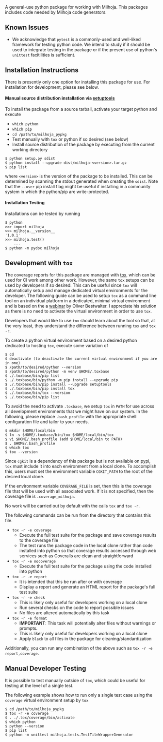 A general-use python package for working with Milhoja.  This packages includes
code needed by Milhoja code generators.

## Known Issues
* We acknowledge that `pytest` is a commonly-used and well-liked framework for
  testing python code.  We intend to study if it should be used to integrate
  testing in the package or if the present use of python's `unittest`
  facitilities is sufficient.

## Installation Instructions
There is presently only one option for installing this package for use.  For
installation for development, please see below.

#### Manual source distribution installation via [setuptools](https://setuptools.pypa.io/en/latest/index.html)
To install the package from a source tarball, activate your target python and
execute
* `which python`
* `which pip`
* `cd /path/to/milhoja_pypkg`
* Test manually with `tox` or python if so desired (see below)
* Install source distribution of the package by executing from the current working directory
```
$ python setup.py sdist
$ python install --upgrade dist/milhoja-<version>.tar.gz
$ pip list
```
where `<version>` is the version of the package to be installed.  This can be
determined by scanning the stdout generated when creating the `sdist`.  Note
that the `--user` pip install flag might be useful if installing in a community
system in which the python/pip are write-protected.

#### Installation Testing
Installations can be tested by running 
```
$ python
>>> import milhoja
>>> milhoja.__version__
'1.0.1'
>>> milhoja.test()
    ...
$ python -m pydoc milhoja
```

## Development with `tox`
The coverage reports for this package are managed with
[tox](https://tox.wiki/en/latest/index.html), which can be used for CI work
among other work.  However, the same `tox` setups can be used by developers if
so desired.  This can be useful since `tox` will automatically setup and manage
dedicated virtual environments for the developer.  The following guide can be
used to setup `tox` as a command line tool on an individual platform in a
dedicated, minimal virtual environment and is based on the a
[webinar](https://www.youtube.com/watch?v=PrAyvH-tm8E) by Oliver Bestwalter.  I
appreciate his solution as there is no need to activate the virtual environment
in order to use `tox`.

Developers that would like to use `tox` should learn about the tool so that, at
the very least, they understand the difference between running `tox` and `tox
-r`.

To create a python virtual environment based on a desired python dedicated to
hosting `tox`, execute some variation of
```
$ cd
$ deactivate (to deactivate the current virtual environment if you are in one)
$ /path/to/desired/python --version
$ /path/to/desired/python -m venv $HOME/.toxbase
$ ./.toxbase/bin/pip list
$ ./.toxbase/bin/python -m pip install --upgrade pip
$ ./.toxbase/bin/pip install --upgrade setuptools
$ ./.toxbase/bin/pip install tox
$ ./.toxbase/bin/tox --version
$ ./.toxbase/bin/pip list
```

To avoid the need to activate `.toxbase`, we setup `tox` in `PATH` for use
across all development environments that we might have on our system. In the
following, please replace `.bash_profile` with the appropriate shell
configuration file and tailor to your needs.
```
$ mkdir $HOME/local/bin
$ ln -s $HOME/.toxbase/bin/tox $HOME/local/bin/tox
$ vi $HOME/.bash_profile (add $HOME/local/bin to PATH)
$ . $HOME/.bash_profile
$ which tox
$ tox --version
```

Since `cgkit` is a dependency of this package but is not available on pypi,
`tox` must include it into each environment from a local clone.  To accomplish
this, users must set the environment variable `CGKIT_PATH` to the root of the
desired local clone.

If the environment variable `COVERAGE_FILE` is set, then this is the coverage
file that will be used with all associated work.  If it is not specified, then
the coverage file is `.coverage_milhoja`.

No work will be carried out by default with the calls `tox` and `tox -r`.

The following commands can be run from the directory that contains this file.
* `tox -r -e coverage`
  * Execute the full test suite for the package and save coverage results to the coverage file
  * The test runs the package code in the local clone rather than code installed into python so that coverage results accessed through web services such as Coveralls are clean and straightforward
* `tox -r -e nocoverage`
  * Execute the full test suite for the package using the code installed into python
* `tox -r -e report`
  * It is intended that this be run after or with coverage
  * Display a report and generate an HTML report for the package's full test suite
* `tox -r -e check`
  * This is likely only useful for developers working on a local clone
  * Run several checks on the code to report possible issues
  * No files are altered automatically by this task
* `tox -r -e format`
  * __IMPORTANT__: This task will potentially alter files without warnings or prompts.
  * This is likely only useful for developers working on a local clone
  * Apply `black` to all files in the package for cleaning/standardization

Additionally, you can run any combination of the above such as `tox -r -e report,coverage`.

## Manual Developer Testing
It is possible to test manually outside of `tox`, which could be useful for
testing at the level of a single test.

The following example shows how to run only a single test case using the
`coverage` virtual environment setup by `tox`
```
$ cd /path/to/milhoja_pypkg
$ tox -r -e coverage
$ . ./.tox/coverage/bin/activate
$ which python
$ python --version
$ pip list
$ python -m unittest milhoja.tests.TestTileWrapperGenerator
```
